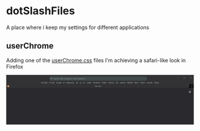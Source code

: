 # dotSlashFiles
A place where i keep my settings for different applications

## userChrome
Adding one of the [userChrome.css](https://github.com/HenrikHills/dotSlashFiles/tree/master/chrome) files I'm achieving a safari-like look in Firefox 

<img src="assets/userChrome_safari.gif" width=800/>
